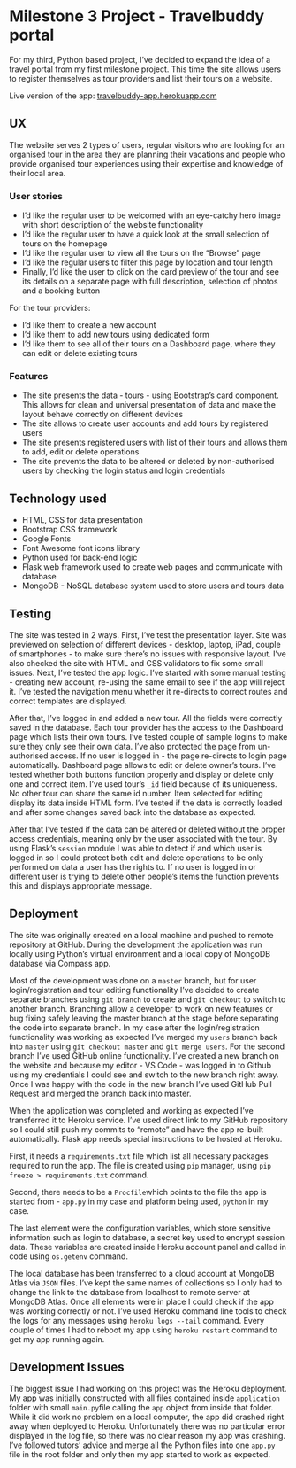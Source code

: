# Milestone 3 Project - Travelbuddy portal
For my third, Python based project, I’ve decided to expand the idea of a travel portal from my first milestone project. This time the site allows users to register themselves as tour providers and list their tours on a website.

Live version of the app: [travelbuddy-app.herokuapp.com][1]
## UX
The website serves 2 types of users, regular visitors who are looking for an organised tour in the area they are planning their vacations and people who provide organised tour experiences using their expertise and knowledge of their local area.
### User stories
- I’d like the regular user to be welcomed with an eye-catchy hero image with short description of the website functionality
- I’d like the regular user to have a quick look at the small selection of tours on the homepage
- I’d like the regular user to view all the tours on the “Browse” page
- I’d like the regular users to filter this page by location and tour length
- Finally, I’d like the user to click on the card preview of the tour and see its details on a separate page with full description, selection of photos and a booking button

For the tour providers:
- I’d like them to create a new account
- I’d like them to add new tours using dedicated form
- I’d like them to see all of their tours on a Dashboard page, where they can edit or delete existing tours
### Features
- The site presents the data - tours - using Bootstrap’s card component. This allows for clean and universal presentation of data and make the layout behave correctly on different devices
- The site allows to create user accounts and add tours by registered users
- The site presents registered users with list of their tours and allows them to add, edit or delete operations
- The site prevents the data to be altered or deleted by non-authorised users by checking the login status and login credentials
## Technology used
- HTML, CSS for data presentation 
- Bootstrap CSS framework 
- Google Fonts
- Font Awesome font icons library
- Python used for back-end logic
- Flask web framework used to create web pages and communicate with database
- MongoDB - NoSQL database system used to store users and tours data
## Testing
The site was tested in 2 ways. First, I’ve test the presentation layer. Site was previewed on selection of different devices - desktop, laptop, iPad, couple of smartphones - to make sure there’s no issues with responsive layout. I’ve also checked the site with HTML and CSS validators to fix some small issues.
Next, I’ve tested the app logic. I’ve started with some manual testing - creating new account, re-using the same email to see if the app will reject it. I’ve tested the navigation menu whether it re-directs to correct routes and correct templates are displayed.

After that, I’ve  logged in and added a new tour.  All the fields were correctly saved in the database. Each tour provider has the access to the Dashboard page which lists their own tours. I’ve tested couple of sample logins to make sure they only see their own data. I’ve also protected the page from un-authorised access. If no user is logged in - the page re-directs to login page automatically. Dashboard page allows to edit or delete owner’s tours. I’ve tested whether both buttons function properly and display or delete only one and correct item. I’ve used tour’s `_id` field because of its uniqueness. No other tour can share the same id number.  Item selected for editing display its data inside HTML form. I’ve tested if the data is correctly loaded and after some changes saved back into the database as expected.

After that I’ve tested if the data can be altered or deleted without the proper access credentials, meaning only by the user associated with the tour. By using Flask’s `session` module I was able to detect if and which user is logged in so I could protect both edit and delete operations to be only performed on data a user has the rights to. If no user is logged in or different user is trying to delete other people’s items the function prevents this and displays appropriate message.
## Deployment
The site was originally created on a local machine and pushed to remote repository at GitHub. During the development the application was run locally using Python’s virtual environment and a local copy of MongoDB database via Compass app. 

Most of the development was done on a `master` branch, but for user login/registration and tour editing functionality I’ve decided to create separate branches using `git branch` to create and `git checkout` to switch to another branch. Branching allow a developer to work on new features or bug fixing safely leaving the master branch at the stage before separating the code into separate branch. In my case after the login/registration functionality was working as expected I’ve merged my `users` branch back into `master` using `git checkout master` and `git merge users`. For the second branch I’ve used GitHub online functionality. I’ve created a new branch on the website and because my editor - VS Code - was logged in to Github using my credentials I could see and switch to the new branch right away. Once I was happy with the code in the new branch I’ve used GitHub Pull Request and merged the branch back into master.

When the application was completed and working as expected I’ve transferred it to Heroku service. I’ve used direct link to my GitHub repository so I could still push my commits to “remote” and have the app re-built automatically. Flask app needs special instructions to be hosted at Heroku. 

First, it needs a `requirements.txt` file which list all necessary packages required to run the app.  The file is created using `pip` manager, using `pip freeze > requirements.txt` command.

Second, there needs to be a `Procfile`which points to the file the app is started from - `app.py` in my case and platform being used, `python` in my case. 

The last element were the configuration variables, which store sensitive information such as login to database, a secret key used to encrypt session data. These variables are created inside Heroku account panel and called in code using `os.getenv` command.

The local database has been transferred to a cloud account at MongoDB Atlas via `JSON` files. I’ve kept the same names of collections so I only had to change the link to the database from localhost to remote server at MongoDB Atlas.
Once all elements were in place I could check if the app was working correctly or not. I’ve used Heroku command line tools to check the logs for any messages using  `heroku logs --tail` command. Every couple of times I had to reboot my app using `heroku restart` command to get my app running again.

## Development Issues
The biggest issue I had working on this project was the Heroku deployment. My app was initially constructed with all files contained inside `application` folder with small `main.py`file calling the `app` object from inside that folder. While it did work no problem on a local computer, the app did crashed right away when deployed to Heroku. Unfortunately there was no particular error displayed in the log file, so there was no clear reason my app was crashing. I’ve followed tutors’ advice and merge all the Python files into one `app.py` file in the root folder and only then my app started to work as expected.

[1]:	https://travelbuddy-app.herokuapp.com/